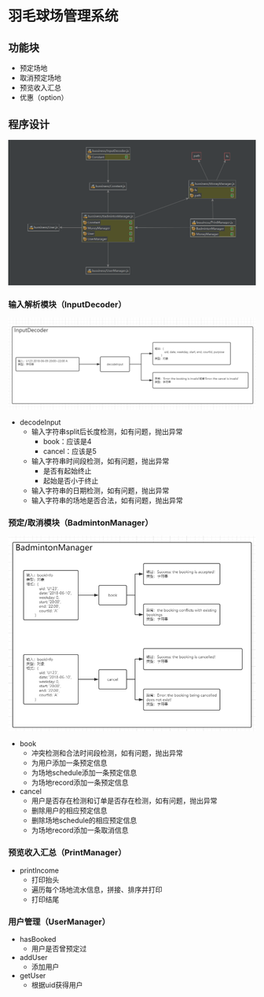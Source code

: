 # 羽毛球场管理系统

## 功能块
- 预定场地
- 取消预定场地
- 预览收入汇总
- 优惠（option）

## 程序设计
![UML](https://github.com/313183373/codingWithHer/blob/master/UML.png)
### 输入解析模块（InputDecoder）
![InputDecoder](https://github.com/313183373/codingWithHer/blob/master/inputDecoder.png)
- decodeInput
    - 输入字符串split后长度检测，如有问题，抛出异常
        - book：应该是4
        - cancel：应该是5
    - 输入字符串时间段检测，如有问题，抛出异常
        - 是否有起始终止
        - 起始是否小于终止
    - 输入字符串的日期检测，如有问题，抛出异常
    - 输入字符串的场地是否合法，如有问题，抛出异常

### 预定/取消模块（BadmintonManager）
![BadmintonManager](https://github.com/313183373/codingWithHer/blob/master/BadmintonManager.png)
- book
    - 冲突检测和合法时间段检测，如有问题，抛出异常
    - 为用户添加一条预定信息
    - 为场地schedule添加一条预定信息
    - 为场地record添加一条预定信息
- cancel
    - 用户是否存在检测和订单是否存在检测，如有问题，抛出异常
    - 删除用户的相应预定信息
    - 删除场地schedule的相应预定信息
    - 为场地record添加一条取消信息

### 预览收入汇总（PrintManager）
- printIncome
    - 打印抬头
    - 遍历每个场地流水信息，拼接、排序并打印
    - 打印结尾

### 用户管理（UserManager）
- hasBooked
    - 用户是否曾预定过
- addUser
    - 添加用户
- getUser
    - 根据uid获得用户

